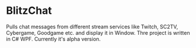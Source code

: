 BlitzChat
=========

Pulls chat messages from different stream services like Twitch, SC2TV, Cybergame, Goodgame etc. and display it in Window. Thre project is written in C# WPF. Currently it's alpha version. 
